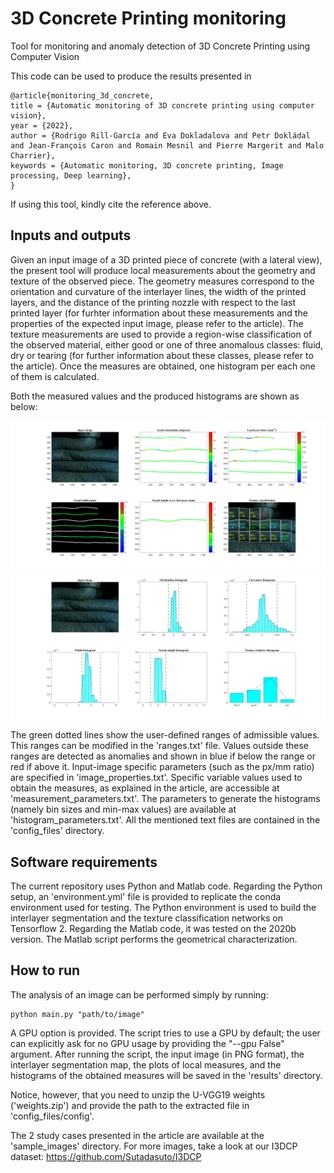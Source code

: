 # 3D Concrete Printing monitoring
Tool for monitoring and anomaly detection of 3D Concrete Printing using Computer Vision 

This code can be used to produce the results presented in

```
@article{monitoring_3d_concrete,
title = {Automatic monitoring of 3D concrete printing using computer vision},
year = {2022},
author = {Rodrigo Rill-García and Eva Dokladalova and Petr Dokládal and Jean-François Caron and Romain Mesnil and Pierre Margerit and Malo Charrier},
keywords = {Automatic monitoring, 3D concrete printing, Image processing, Deep learning},
}
```

If using this tool, kindly cite the reference above.

## Inputs and outputs
Given an input image of a 3D printed piece of concrete (with a lateral view), the present tool will produce local measurements about the geometry and texture of the observed piece. The geometry measures correspond to the orientation and curvature of the interlayer lines, the width of the printed layers, and the distance of the printing nozzle with respect to the last printed layer (for furhter information about these measurements and the properties of the expected input image, please refer to the article). The texture measurements are used to provide a region-wise classification of the observed material, either good or one of three anomalous classes: fluid, dry or tearing (for further information about these classes, please refer to the article). Once the measures are obtained, one histogram per each one of them is calculated.

Both the measured values and the produced histograms are shown as below:

![alt text](https://github.com/Sutadasuto/3dcp_cv_monitoring/blob/main/results/plots.png?raw=true)
![alt text](https://github.com/Sutadasuto/3dcp_cv_monitoring/blob/main/results/histograms.png?raw=true)

The green dotted lines show the user-defined ranges of admissible values.
This ranges can be modified in the 'ranges.txt' file.
Values outside these ranges are detected as anomalies and shown in blue if below the range or red if above it.
Input-image specific parameters (such as the px/mm ratio) are specified in 'image_properties.txt'.
Specific variable values used to obtain the measures, as explained in the article, are accessible at 'measurement_parameters.txt'.
The parameters to generate the histograms (namely bin sizes and min-max values) are available at 'histogram_parameters.txt'.
All the mentioned text files are contained in the 'config_files' directory.

## Software requirements
The current repository uses Python and Matlab code.
Regarding the Python setup, an 'environment.yml' file is provided to replicate the conda environment used for testing.
The Python environment is used to build the interlayer segmentation and the texture classification networks on Tensorflow 2.
Regarding the Matlab code, it was tested on the 2020b version. The Matlab script performs the geometrical characterization.

## How to run
The analysis of an image can be performed simply by running:

```
python main.py "path/to/image"
```

A GPU option is provided.
The script tries to use a GPU by default; the user can explicitly ask for no GPU usage by providing the "--gpu False" argument.
After running the script, the input image (in PNG format), the interlayer segmentation map, the plots of local measures, and the histograms of the obtained measures will be saved in the 'results' directory.

Notice, however, that you need to unzip the U-VGG19 weights ('weights.zip') and provide the path to the extracted file in 'config_files/config'.

The 2 study cases presented in the article are available at the 'sample_images' directory.
For more images, take a look at our I3DCP dataset: https://github.com/Sutadasuto/I3DCP